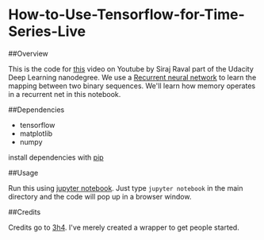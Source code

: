 # How-to-Use-Tensorflow-for-Time-Series-Live

##Overview

This is the code for [this](https://youtu.be/ftMq5ps503w) video on Youtube by Siraj Raval part of the Udacity Deep Learning nanodegree. 
We use a [Recurrent neural network](http://www.wildml.com/2015/09/recurrent-neural-networks-tutorial-part-1-introduction-to-rnns/) 
to learn the mapping between two binary sequences. We'll learn how memory operates in a recurrent net in this notebook.

##Dependencies

* tensorflow
* matplotlib
* numpy

install dependencies with [pip](https://pip.pypa.io/en/stable/)

##Usage

Run this using [jupyter notebook](http://jupyter.readthedocs.io/en/latest/install.html). 
Just type `jupyter notebook` in the main directory and the code will pop up in a browser window. 

##Credits

Credits go to [3h4](https://github.com/3h4). I've merely created a wrapper to get people started.
